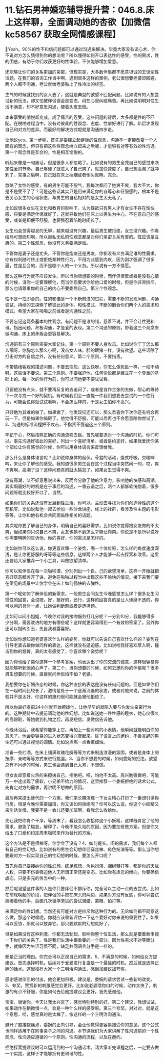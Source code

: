 # 11.钻石男神婚恋辅导提升营：046.8.床上这样聊，全面调动她的杏欲【加微信 kc58567 获取全网情感课程】

🎼Yeah。90%的性不和信问题都可以通过沟通来解决。毕竟大家没有读心术，你不说对方怎么猜得到你的想法呢？所以懂得如何开口表达性的感受，性的需求，性的困惑，有助于你们收获更好的性体验，不仅能够增加爱意。

还能够让你们的关系更加的亲密。但现实是，大多数伴侣都不愿意坦诚的去谈论性话题，在我们的咨询工作当中啊，遇到很多这样的案例。老公很想要老婆却回避，两个人都不沟通，老公就给老婆贴上了性冷淡的标签。

生气的时候就找别的女人去了，这就是典型的欲望不匹配问题。比如说有的人想尝试新的玩法，却又怕被伴侣误会是变态，闷在心里纠结痛苦。再比如说明明对性生活不满意，却不好意思沟通，硬着头皮去做。

本来享受的愉悦却变成。成了痛苦的忍受。这些问题的背后，大多都是性的不匹配。在啪啪过程当中，没有对彼此的性观念、态度、性癖好进行了解。趴后才发现自己和对方的差异。而最好的解决方式呢就是沟通四步走。

让他说yes。第一步呢，首先是要建立起健康的性观念，沟通不一定能改变一个人固有的观念，但只有把这些性观念树立起来之后呢，才能够有对等有效的性沟通。第一个观念性是互会的，性是相互愉悦的。

听起来像是一句废话，但是很多人都忽略了。比如说有的男生全凭自己的感觉来决定性爱的节奏。自己够硬了就进入了自己爽了，就加快速度了，自己想高潮了就冲刺了。完事之后啊，自己就在床上抽烟或者倒头就睡。完全。

忽略了女性的感受，有的男生可能不服气，我每次都问了她爽不爽，我大不大，你是不是受不了了？可是这些话其实只是用来满足你的自尊心和征服感的，根本不是去关心女生的心理状态，与男生的自私相对的是女生太无私了。

比如说很多女生在文化和教育的影响下，认为性欲只有男人才有女生不存在性快感，只要是满足伴侣就好了，这就导致他们在床上以男生为中心，不在意自己的感受，或者是即便不舒服，也要强忍着陪跑时间长了。

女生也会觉得越发的无聊，越来越没有兴趣，最后男生被拒绝，女生没兴趣。你看结局可想而知啊，所以自私无私的性观念都是对你们亲密关系有害的。性应该是互惠的。第二个性观念，你没有义务要满足谁。

不管你是妻子还是丈夫，不管你是炮友还是男友，你都没有义务满足谁的性需求。你有权利随时终止或拒绝某种性行为，不用为此感到内疚，因为刚才强调了很多遍，性是互会的，而不是哪个人的一个义务。所以说有一方不情愿。

那么这种行为就不应该发生。所以当你很想要的时候，而伴侣很累或者是没有心情的时候，请你一定要理解他，而当伴侣要求你给他口爱的时候，但是你非常排斥。那么也请尊重你的自己的内心不要委屈自己。第三个性观念。

性不是一拍即合的。性的和谐是一个不断前进的过程，需要不断的发现问题，沟通调试，持续的去探索了解彼此的身体。和性模式，不断的磨合你们两个人的需求和模式，希望大家在啪啪之前或者是沟通性之前。

不要忘记这两条基本的性观念。有问题不是谁的错，忍着不说，并不会让性更和谐。指出问题，积极沟通，才是爱的表现。第二个沟通的原则，带着这三个观念来做沟通，床上的矛盾会更容易解决。

沟通前有三个原则需要大家记住。第一个原则不要人身攻击。比如说你丁丁怎么那么细呀，你胸怎么那么小啊，没点女人味。胖的跟猪一样，没有欲望。这些话除了打击对方的自信之外，没有任何意义。第二个原则，不要指责。

不带情绪客观的描述问题，不要去抱怨，这么快呀，你怎么像死鱼一样，一动不动呀。这些话不要说。第三个原则。不要强迫他，任何愉悦都是建立在一个尊重的基础上的。每一次的性行为前，你可以问他要不要试试看。

只要他没有点头，就不要再反复的去追问了，或者是自作主张的去做，耐心的等待下一次寻找一个好的契机。有时候我们会一直提一件我们想要去尝试的一个性行为，可能会说你就试试看啊，不会怎么样的，于是女生怕你不高兴。

只好勉为其难的做了。如果做了，他发现哎还可以，那么恭喜你下次你还有机会再玩一下。但是如果你搞砸了，他觉得不舒服，可能以后再也不会愿意陪你尝试了。3、沟通的标准流程把不攻击，不指责不强迫这三个原则。

牢记于心，然后按照正确的沟通流程去做。首先呢要选对一个沟通的时机，你们可以。事先沟通好彼此的喜好，列出一个喜好清单，或者是约定好，如果我爱抚你某个部位让你有感觉的时候，你可以用身体语言来反馈给我。

那么什么是身体语言呢？比如说你身体的起伏，骨盆的活动，腹式呼吸，交喘呻吟，来让你了解他的感受。我知道很多男生会在这个过程当中突然问一句，哎，爽不爽啊，高潮了没？这种问题真的就太尴尬了。如果女生觉得不爽。

没有高潮，又不好意思说出来，反而会分散了他的注意力，影响他的快感和高潮。其实啊最好的时机是在于事后的沟通，一番云语之后，两个人都酥软恍惚着，很多问题呀就比较好开口了。当然。

如果你们的关系还没有发展到性生活，你可以。主动去寻找为你们创造弹性的这个契机呀。比如说和他一起去参加一些沙龙讲座，线上的社群，看涉及性主题的电影等等。让你和他有机会共同面临性相关的话题。

其次呢你要了解自己的身体，明确自己的喜好需求，比如说你觉得跟女友做的不太爽，但如果你只说自己不爽，女友也猜不到怎么才能让你爽。你说是不是所以说呀你需要明确的告诉他，你的喜好，你的需求是怎样的。

比如说你可以这么说，你更喜欢哪一个姿势，哪一个体位呀，怎么样的角度速度深浅，是让你更舒服的呀等等这些信息。这样两个人才能够一起去探索和改善。这里还要给大家推荐一个小工具，叫做欲望清单。

你可以和伴侣在每一次啪啪潜，分别列出一个自。己的欲望清单，这样一开始就把喜好厌恶都摊开了讲，避免在啪啪过程当中出现这些不愉快的情况。接下来我们要在常见的场景中让你学会在床上如何畅快的去弹性。

第一个呢如何了解伴侣的新需求。一般男生会问女生今晚感觉怎么样？很多女生习惯性的回答，会说嗯，好，挺好的，还行，这样的回答真的是让人琢磨不透的，你可以问的具体一点，让她做判断题或者是选择题。

比如可以问小姐姐，今晚你对我的接吻服务打几分呢？一分到10分，我能够得多少分啊，需要改进的地方有哪些呢？这样就更容易得到一个有效的答案了。另外你还可以抛砖引玉，先自我暴露喜好。

比如说你想知道老婆喜欢什么样的姿势，你就可以先说自己喜欢什么样的？姿势在引导老婆去跟你做同样的表达，这样就没有逼迫感。比如说哈我好喜欢厚入啊，撞击到你的翘臀，真的太有感觉了。你喜欢哪个姿势呢？

因为你也给了类似这样一个参考答案，也表达出了你的交流的诚意，这样很容易你就能够听到他的心声了。第二个，当你想要的时候，如何去邀约你的伴侣呢？很多男生想要的时候，直接就问伴侣怕不怕？老婆。

我想要你在新婚热恋的时候，你这种直接的表达是没有任何问题的。但是如果你们在一起时间比较长了，激情是处于一个逐渐消退的状态，或者对他来说，之前的体验并不是太好，你这样的邀约很可能就会被他拒绝了。

所以你最好提前24小时就开始撩拨他，让他早早的就陷入要与你发生亲密行为的。这种期待中去提前调动他的性幻想。比如说送她一件性感的睡衣，她心仪很久的高跟鞋，等她收到礼物之后，再发短信，发微信告诉他。

今晚沐浴后，我希望你能穿上它。再加上一些污呜的小表情，他瞬间就能明白你的意思了。他会更容易的进入状态变得兴奋起来。除了语言上的邀约，不善言辞的男生还可以通过视觉的调情。比如说点燃一点香薰蜡烛。

准备一些红酒，在床上铺满玫瑰花瓣等等方式来制造浪漫的氛围，或者是身体上的按摩、亲吻等等方式来进行挑逗。3、当你不想要的时候，如何委婉的拒绝。欲望总有不同步的时候，男生也会遇到自己太累，不想做。

但女友却穿着火热的来撩拨自己，拒绝吧。哎，怕他不太高。高兴勉强做吧，可能万一中途出现了疲软，小兄弟不给力的情况，这里推荐一个委婉拒绝的话术公式，先肯定对方的需求，再讲明不想做的原因。

最后再来提出替代的一个方案。我们来长期演练一下女友精心打扮了一番想引诱你行房。但是今晚你需要加班，你又该如何拒绝呢？你可以这么说，你这个小妖精又来引诱贫僧，我要不是一会儿还要加班啊，看我怎么收拾你。

先让我把你肯个干净，等周末了，看我怎么收拾你这个小妖精，这样既肯定了他的需求，避免了尴尬，解释了，今晚不能久站的原因，因为要加班做方案，但是你又给出了口爱和约定周末啪啪来作为替代的方案。

这个方法是不是很棒呀，你学会了没有？4、如何提长。间的需求，我们每个人都有自己的性幻想。比如说有的男生会幻想伴侣穿丝袜、角色扮演等等。那么当你想要跟对方一起实现自己的性幻想的时候，要怎么开口呢？

首先你自己要接纳你的性幻想，练足练悟、角色扮演、捆绑鞭打等，都是你的天赋人权，只要不伤害强迫他人无所谓正常还是变态。比如你有虐恋的倾向，你要确信虐恋，只是多元的性当中的一种。

然后呢渴望这件事的人是你只要伴侣不排斥你，完全可以主动一点的去尝试。比如在前戏唤起的阶段，把伴侣的手摁在床头的两边，如果对方没有反感，你可以尝试捆绑着他的手，后面几次循序渐进的尝试滴蜡、蒙眼、拍打等。

来满足你的性幻想。当然还有可能对方是排斥你这种行为的。无论如何都不同意这么做。那这个时候呢，你就应该重新评估一下这个爱好对你来说的重要性了。如果可以妥协，那就可以放弃它。那只要默默的幻想就好了。

但是如果没有这种刺激，你都无法勃起，影响你整个性生活，那么就是要重新审视一下你们的关系了。性是我们生活中很重要的一个部分。因为性需求不对等而分手，就像因为生活习惯不同，缺乏共同语言分手是一样的。

都是正当的理由。你完全可以正视自己的需求。5、不满意的时候，如何给女方提建议。首先选择时机，后续对于爱爱进行复盘是一个最佳的时机，然后就是选择正确的话术。这里推荐大家一个三明治沟通法，感谢加建议加夸奖。

感谢感谢伴侣的付出，他会更加积极。建议是。委婉的请求尝试一些新的改变。3、夸奖，赞赏新的刺激感觉会更好。比如说老婆喂你口的时候，动作太快了，刺激的有点不舒服，你是如何去给他提建议会更好。首先感谢他。

宝宝，谢谢你。今天让我太兴奋了，感觉特别特别的好。第二个建议，我想试试，如果动作在稍微慢一点，会是一种什么样的感受呀。第三个夸奖。对对对，就是这个意思，哇，感觉真的是太棒了。像这样的一个三明治沟通法。

避开了直接戳痛点，委婉的正向引导，会让他觉得更容易接受你的意见。这个公式也同样适用于在同事亲子之间的沟通。本节课我们为大家讲解了性沟通前的一个性观念，性沟通应遵循的一个原则。性沟通的流程，以及在邀约。

拒绝探索提建议时可以运用到的一个沟通话术。请大家听完课程之后，一定要去做一个实践，这样子才能够拥有更和谐的性。

